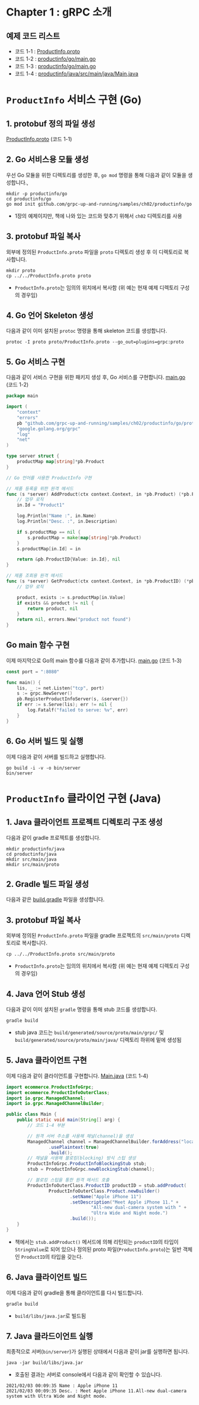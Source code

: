 # Chapter 1 : gRPC 소개

## 예제 코드 리스트
- 코드 1-1 : [ProductInfo.proto](ProductInfo.proto)
- 코드 1-2 : [productinfo/go/main.go](productinfo/go/main.go)
- 코드 1-3 : [productinfo/go/main.go](productinfo/go/main.go)
- 코드 1-4 : [productinfo/java/src/main/java/Main.java](productinfo/java/src/main/java/Main.java)

# `ProductInfo` 서비스 구현 (Go)

## 1. protobuf 정의 파일 생성
[ProductInfo.proto](ProductInfo.proto) (코드 1-1)

## 2. Go 서비스용 모듈 생성
우선 Go 모듈을 위한 디렉토리를 생성한 후, `go mod` 명령을 통해 다음과 같이 모듈을 생성합니다.,
```shell
mkdir -p productinfo/go
cd productinfo/go
go mod init github.com/grpc-up-and-running/samples/ch02/productinfo/go
```
- 1장의 예제이지만, 책에 나와 있는 코드와 맞추기 위해서 `ch02` 디렉토리를 사용

## 3. protobuf 파일 복사
외부에 정의된 `ProductInfo.proto` 파일을 `proto` 디렉토리 생성 후 이 디렉토리로 복사합니다.
```shell
mkdir proto
cp ../../ProductInfo.proto proto
```
- `ProductInfo.proto`는 임의의 위치에서 복사함 (위 예는 현재 예제 디렉토리 구성의 경우임)

## 4. Go 언어 Skeleton 생성 
다음과 같이 이미 설치된 `protoc` 명령을 통해 skeleton 코드를 생성합니다.
```shell
protoc -I proto proto/ProductInfo.proto --go_out=plugins=grpc:proto 
```

## 5. Go 서비스 구현
다음과 같이 서비스 구현을 위한 패키지 생성 후, Go 서비스를 구현합니다.
[main.go](productinfo/go/main.go) (코드 1-2)
```go
package main

import (
	"context"
	"errors"
	pb "github.com/grpc-up-and-running/samples/ch02/productinfo/go/proto"
	"google.golang.org/grpc"
	"log"
	"net"
)

type server struct {
	productMap map[string]*pb.Product
}

// Go 언어를 사용한 ProductInfo 구현

// 제품 등록을 위한 원격 메서드
func (s *server) AddProduct(ctx context.Context, in *pb.Product) (*pb.ProductID, error) {
	// 업무 로직
	in.Id = "Product1"

	log.Println("Name :", in.Name)
	log.Println("Desc. :", in.Description)

    if s.productMap == nil {
    	s.productMap = make(map[string]*pb.Product)
    }
	s.productMap[in.Id] = in

	return &pb.ProductID{Value: in.Id}, nil
}

// 제품 조회용 원격 메서드
func (s *server) GetProduct(ctx context.Context, in *pb.ProductID) (*pb.Product, error) {
	// 업무 로직

	product, exists := s.productMap[in.Value]
	if exists && product != nil {
		return product, nil
	}
	return nil, errors.New("product not found")
}
```

## Go main 함수 구현
이제 마지막으로 Go의 main 함수룰 다음과 같이 추가합니다.
[main.go](productinfo/go/main.go) (코드 1-3)
```go
const port = ":8080"

func main() {
	lis, _ := net.Listen("tcp", port)
	s := grpc.NewServer()
	pb.RegisterProductInfoServer(s, &server{})
	if err := s.Serve(lis); err != nil {
		log.Fatalf("failed to serve: %v", err)
	}
}
```

## 6. Go 서버 빌드 및 실행
이제 다음과 같이 서버를 빌드하고 실행합니다.
```shell
go build -i -v -o bin/server
bin/server
```

# `ProductInfo` 클라이언 구현 (Java)
## 1. Java 클라이언트 프로젝트 디렉토리 구조 생성
다음과 같이 gradle 프로젝트를 생성합니다.
```shell
mkdir productinfo/java
cd productinfo/java
mkdir src/main/java
mkdir src/main/proto
```

## 2. Gradle 빌드 파일 생성
다음과 같은 [build.gradle](productinfo/java/build.gradle) 파일을 생성합니다.

## 3. protobuf 파일 복사
외부에 정의된 `ProductInfo.proto` 파일을 gradle 프로젝트의 `src/main/proto` 디렉토리로 복사합니다.
```shell
cp ../../ProductInfo.proto src/main/proto
```
- `ProductInfo.proto`는 임의의 위치에서 복사함 (위 예는 현재 예제 디렉토리 구성의 경우임)

## 4. Java 언어 Stub 생성
다음과 같이 이미 설치된 `gradle` 명령을 통해 stub 코드를 생성합니다.
```shell
gradle build
```
- stub java 코드는 `build/generated/source/proto/main/grpc/` 및 `build/generated/source/proto/main/java/` 디렉토리 하위에 밑에 생성됨

## 5. Java 클라이언트 구현
이제 다음과 같이 클라이언트를 구현합니다. 
[Main.java](productinfo/java/src/main/java/Main.java) (코드 1-4)
```java
import ecommerce.ProductInfoGrpc;
import ecommerce.ProductInfoOuterClass;
import io.grpc.ManagedChannel;
import io.grpc.ManagedChannelBuilder;

public class Main {
    public static void main(String[] arg) {
        // 코드 1-4 부분

        // 원격 서버 주소를 사용해 채널(channel)을 생성
        ManagedChannel channel = ManagedChannelBuilder.forAddress("localhost", 8080)
                .usePlaintext(true)
                .build();
        // 채널을 사용해 블로킹(blocking) 방식 스텁 생성
        ProductInfoGrpc.ProductInfoBlockingStub stub;
        stub = ProductInfoGrpc.newBlockingStub(channel);

        // 블로킹 스텁을 통한 원격 메서드 호출
        ProductInfoOuterClass.ProductID productID = stub.addProduct(
                ProductInfoOuterClass.Product.newBuilder()
                        .setName("Apple iPhone 11")
                        .setDescription("Meet Apple iPhone 11." +
                                "All-new dual-camera system with " +
                                "Ultra Wide and Night mode.")
                        .build());
    }
}
```
- 책에서는 `stub.addProduct()` 메서드에 의해 리턴되는 `productID`의 타입이 `StringValue`로 되어 있으나
  정의된 proto 파일(`ProductInfo.proto`)는 일반 객체인 `ProductID`의 타입을 갖는다.
 
## 6. Java 클라이언트 빌드
이제 다음과 같이 gradle을 통해 클라이언트를 다시 빌드합니다.
```shell
gradle build
```
- `build/libs/java.jar`로 빌드됨

## 7. Java 클라드이언트 실행
최종적으로 서버(`bin/server`)가 실행된 상태에서 다음과 같이 jar를 실행하면 됩니다.
```shell
java -jar build/libs/java.jar
```
- 호출된 결과는 서버로 console에서 다음과 같이 확인할 수 있습니다.
```shell
2021/02/03 00:09:35 Name : Apple iPhone 11
2021/02/03 00:09:35 Desc. : Meet Apple iPhone 11.All-new dual-camera system with Ultra Wide and Night mode.
```